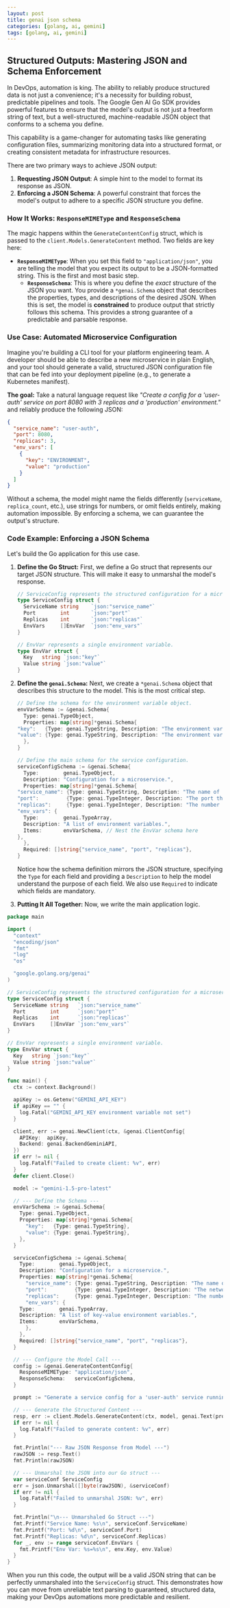 ```yaml
---
layout: post
title: genai json schema
categories: [golang, ai, gemini]
tags: [golang, ai, gemini]
---
```


## Structured Outputs: Mastering JSON and Schema Enforcement

In DevOps, automation is king. The ability to reliably produce structured data is not just a convenience; it's a necessity for building robust, predictable pipelines and tools. The Google Gen AI Go SDK provides powerful features to ensure that the model's output is not just a freeform string of text, but a well-structured, machine-readable JSON object that conforms to a schema you define.

This capability is a game-changer for automating tasks like generating configuration files, summarizing monitoring data into a structured format, or creating consistent metadata for infrastructure resources.

There are two primary ways to achieve JSON output:

1.  **Requesting JSON Output**: A simple hint to the model to format its response as JSON.
2.  **Enforcing a JSON Schema**: A powerful constraint that forces the model's output to adhere to a specific JSON structure you define.

### How It Works: `ResponseMIMEType` and `ResponseSchema`

The magic happens within the `GenerateContentConfig` struct, which is passed to the `client.Models.GenerateContent` method. Two fields are key here:

* **`ResponseMIMEType`**: When you set this field to `"application/json"`, you are telling the model that you expect its output to be a JSON-formatted string. This is the first and most basic step.
  * **`ResponseSchema`**: This is where you define the *exact* structure of the JSON you want. You provide a `*genai.Schema` object that describes the properties, types, and descriptions of the desired JSON. When this is set, the model is **constrained** to produce output that strictly follows this schema. This provides a strong guarantee of a predictable and parsable response.

### Use Case: Automated Microservice Configuration

Imagine you're building a CLI tool for your platform engineering team. A developer should be able to describe a new microservice in plain English, and your tool should generate a valid, structured JSON configuration file that can be fed into your deployment pipeline (e.g., to generate a Kubernetes manifest).

**The goal:** Take a natural language request like *"Create a config for a 'user-auth' service on port 8080 with 3 replicas and a 'production' environment."* and reliably produce the following JSON:

```json
{
  "service_name": "user-auth",
  "port": 8080,
  "replicas": 3,
  "env_vars": [
    {
      "key": "ENVIRONMENT",
      "value": "production"
    }
  ]
}
```

Without a schema, the model might name the fields differently (`serviceName`, `replica_count`, etc.), use strings for numbers, or omit fields entirely, making automation impossible. By enforcing a schema, we can guarantee the output's structure.

### Code Example: Enforcing a JSON Schema

Let's build the Go application for this use case.

1.  **Define the Go Struct:** First, we define a Go struct that represents our target JSON structure. This will make it easy to unmarshal the model's response.

    ```go
    // ServiceConfig represents the structured configuration for a microservice.
    type ServiceConfig struct {
      ServiceName string    `json:"service_name"`
      Port        int       `json:"port"`
      Replicas    int       `json:"replicas"`
      EnvVars     []EnvVar  `json:"env_vars"`
    }

    // EnvVar represents a single environment variable.
    type EnvVar struct {
      Key   string `json:"key"`
      Value string `json:"value"`
    }
    ```

2.  **Define the `genai.Schema`:** Next, we create a `*genai.Schema` object that describes this structure to the model. This is the most critical step.

    ```go
    // Define the schema for the environment variable object.
    envVarSchema := &genai.Schema{
      Type: genai.TypeObject,
      Properties: map[string]*genai.Schema{
	"key":   {Type: genai.TypeString, Description: "The environment variable key."},
	"value": {Type: genai.TypeString, Description: "The environment variable value."},
      },
    }

    // Define the main schema for the service configuration.
    serviceConfigSchema := &genai.Schema{
      Type:        genai.TypeObject,
      Description: "Configuration for a microservice.",
      Properties: map[string]*genai.Schema{
	"service_name": {Type: genai.TypeString, Description: "The name of the microservice."},
	"port":         {Type: genai.TypeInteger, Description: "The port the service will listen on."},
	"replicas":     {Type: genai.TypeInteger, Description: "The number of replicas for the service."},
	"env_vars": {
	  Type:        genai.TypeArray,
	  Description: "A list of environment variables.",
	  Items:       envVarSchema, // Nest the EnvVar schema here
	},
      },
      Required: []string{"service_name", "port", "replicas"},
    }
    ```

    Notice how the schema definition mirrors the JSON structure, specifying the `Type` for each field and providing a `Description` to help the model understand the purpose of each field. We also use `Required` to indicate which fields are mandatory.

3.  **Putting It All Together:** Now, we write the main application logic.

<!-- end list -->

```go
package main

import (
  "context"
  "encoding/json"
  "fmt"
  "log"
  "os"

  "google.golang.org/genai"
)

// ServiceConfig represents the structured configuration for a microservice.
type ServiceConfig struct {
  ServiceName string   `json:"service_name"`
  Port        int      `json:"port"`
  Replicas    int      `json:"replicas"`
  EnvVars     []EnvVar `json:"env_vars"`
}

// EnvVar represents a single environment variable.
type EnvVar struct {
  Key   string `json:"key"`
  Value string `json:"value"`
}

func main() {
  ctx := context.Background()

  apiKey := os.Getenv("GEMINI_API_KEY")
  if apiKey == "" {
    log.Fatal("GEMINI_API_KEY environment variable not set")
  }

  client, err := genai.NewClient(ctx, &genai.ClientConfig{
    APIKey:  apiKey,
    Backend: genai.BackendGeminiAPI,
  })
  if err != nil {
    log.Fatalf("Failed to create client: %v", err)
  }
  defer client.Close()

  model := "gemini-1.5-pro-latest"

  // --- Define the Schema ---
  envVarSchema := &genai.Schema{
    Type: genai.TypeObject,
    Properties: map[string]*genai.Schema{
      "key":   {Type: genai.TypeString},
      "value": {Type: genai.TypeString},
    },
  }

  serviceConfigSchema := &genai.Schema{
    Type:        genai.TypeObject,
    Description: "Configuration for a microservice.",
    Properties: map[string]*genai.Schema{
      "service_name": {Type: genai.TypeString, Description: "The name of the microservice, e.g., 'user-auth' or 'order-processing'."},
      "port":         {Type: genai.TypeInteger, Description: "The network port the service will listen on."},
      "replicas":     {Type: genai.TypeInteger, Description: "The number of replicas for the service deployment."},
      "env_vars": {
	Type:        genai.TypeArray,
	Description: "A list of key-value environment variables.",
	Items:       envVarSchema,
      },
    },
    Required: []string{"service_name", "port", "replicas"},
  }

  // --- Configure the Model Call ---
  config := &genai.GenerateContentConfig{
    ResponseMIMEType: "application/json",
    ResponseSchema:   serviceConfigSchema,
  }

  prompt := "Generate a service config for a 'user-auth' service running on port 8080 with 3 replicas and an 'ENVIRONMENT' variable set to 'production'."

  // --- Generate the Structured Content ---
  resp, err := client.Models.GenerateContent(ctx, model, genai.Text(prompt), config)
  if err != nil {
    log.Fatalf("Failed to generate content: %v", err)
  }

  fmt.Println("--- Raw JSON Response from Model ---")
  rawJSON := resp.Text()
  fmt.Println(rawJSON)

  // --- Unmarshal the JSON into our Go struct ---
  var serviceConf ServiceConfig
  err = json.Unmarshal([]byte(rawJSON), &serviceConf)
  if err != nil {
    log.Fatalf("Failed to unmarshal JSON: %v", err)
  }

  fmt.Println("\n--- Unmarshaled Go Struct ---")
  fmt.Printf("Service Name: %s\n", serviceConf.ServiceName)
  fmt.Printf("Port: %d\n", serviceConf.Port)
  fmt.Printf("Replicas: %d\n", serviceConf.Replicas)
  for _, env := range serviceConf.EnvVars {
    fmt.Printf("Env Var: %s=%s\n", env.Key, env.Value)
  }
}
```

When you run this code, the output will be a valid JSON string that can be perfectly unmarshaled into the `ServiceConfig` struct. This demonstrates how you can move from unreliable text parsing to guaranteed, structured data, making your DevOps automations more predictable and resilient.
